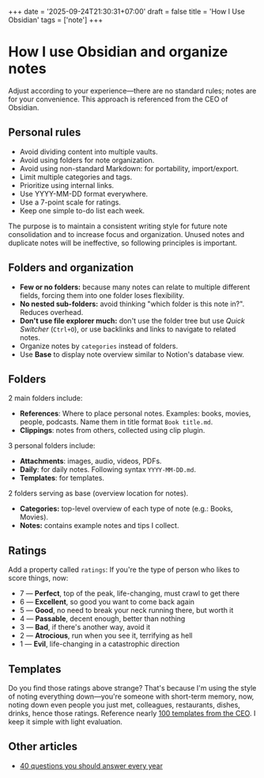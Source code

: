 +++
date = '2025-09-24T21:30:31+07:00'
draft = false
title = 'How I Use Obsidian'
tags = ['note']
+++

# How I use Obsidian and organize notes
Adjust according to your experience—there are no standard rules; notes are for your convenience. This approach is referenced from the CEO of Obsidian.

## Personal rules
- Avoid dividing content into multiple vaults.
- Avoid using folders for note organization.
- Avoid using non-standard Markdown: for portability, import/export.
- Limit multiple categories and tags.
- Prioritize using internal links.
- Use YYYY-MM-DD format everywhere.
- Use a 7-point scale for ratings.
- Keep one simple to-do list each week.

The purpose is to maintain a consistent writing style for future note consolidation and to increase focus and organization. Unused notes and duplicate notes will be ineffective, so following principles is important.

## Folders and organization 
- **Few or no folders:** because many notes can relate to multiple different fields, forcing them into one folder loses flexibility.
- **No nested sub-folders:** avoid thinking "which folder is this note in?". Reduces overhead.
- **Don't use file explorer much:** don't use the folder tree but use *Quick Switcher* (`Ctrl+O`), or use backlinks and links to navigate to related notes.
- Organize notes by `categories` instead of folders.
- Use **Base** to display note overview similar to Notion's database view.

## Folders
2 main folders include:
- **References**: Where to place personal notes. Examples: books, movies, people, podcasts. Name them in title format `Book title.md`.
- **Clippings**: notes from others, collected using clip plugin.

3 personal folders include:
- **Attachments**: images, audio, videos, PDFs.
- **Daily**: for daily notes. Following syntax `YYYY-MM-DD.md`.
- **Templates**: for templates.

2 folders serving as base (overview location for notes).
- **Categories:** top-level overview of each type of note (e.g.: Books, Movies).
- **Notes:** contains example notes and tips I collect.

## Ratings

Add a property called `ratings`: If you're the type of person who likes to score things, now:
- 7 — **Perfect**, top of the peak, life-changing, must crawl to get there
- 6 — **Excellent**, so good you want to come back again
- 5 — **Good**, no need to break your neck running there, but worth it
- 4 — **Passable**, decent enough, better than nothing
- 3 — **Bad**, if there's another way, avoid it
- 2 — **Atrocious**, run when you see it, terrifying as hell
- 1 — **Evil**, life-changing in a catastrophic direction

## Templates
Do you find those ratings above strange? That's because I'm using the style of noting everything down—you're someone with short-term memory, now, noting down even people you just met, colleagues, restaurants, dishes, drinks, hence those ratings. Reference nearly [100 templates from the CEO](https://github.com/kepano/kepano-obsidian). I keep it simple with light evaluation.

## Other articles

- [40 questions you should answer every year](40-question.md)